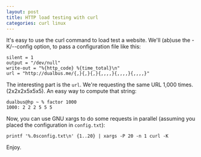 ```yaml
---
layout: post
title: HTTP load testing with curl
categories: curl linux
---
```


It's easy to use the curl command to load test a website. We'll (ab)use the
-K/--config option, to pass a configuration file like this:

    silent = 1
    output = "/dev/null"
    write-out = "%{http_code} %{time_total}\n"
    url = "http://dualbus.me/{,}{,}{,}{,,,,}{,,,,}{,,,,}"

The interesting part is the `url`. We're requesting the same URL 1,000 times.
(2x2x2x5x5x5). An easy way to compute that string:

    dualbus@hp ~ % factor 1000
    1000: 2 2 2 5 5 5

Now, you can use GNU xargs to do some requests in parallel (assuming you placed
the configuration in `config.txt`):

    printf '%.0sconfig.txt\n' {1..20} | xargs -P 20 -n 1 curl -K

Enjoy.

